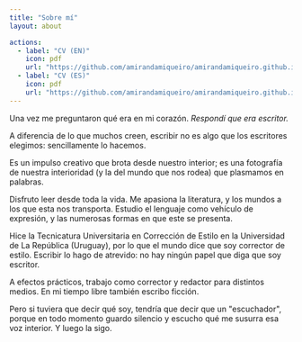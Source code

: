 ```yaml
---
title: "Sobre mí"
layout: about

actions:
  - label: "CV (EN)"
    icon: pdf
    url: "https://github.com/amirandamiqueiro/amirandamiqueiro.github.io/tree/master/assets/cvlatex.pdf"
  - label: "CV (ES)"
    icon: pdf
    url: "https://github.com/amirandamiqueiro/amirandamiqueiro.github.io/blob/master/assets/cvlatexes.pdf"
---
```


Una vez me preguntaron qué era en mi corazón. *Respondí que era escritor.*

A diferencia de lo que muchos creen, escribir no es algo que los escritores elegimos: sencillamente lo hacemos. 

Es un impulso creativo que brota desde nuestro interior; es una fotografía de nuestra interioridad (y la del mundo que nos rodea) que plasmamos en palabras.

Disfruto leer desde toda la vida. Me apasiona la literatura, y los mundos a los que esta nos transporta. Estudio el lenguaje como vehículo de expresión, y las numerosas formas en que este se presenta.

Hice la Tecnicatura Universitaria en Corrección de Estilo en la Universidad de La República (Uruguay), por lo que el mundo dice que soy corrector de estilo. Escribir lo hago de atrevido: no hay ningún papel que diga que soy escritor.

A efectos prácticos, trabajo como corrector y redactor para distintos medios. En mi tiempo libre también escribo ficción.

Pero si tuviera que decir qué soy, tendría que decir que un "escuchador", porque en todo momento guardo silencio y escucho qué me susurra esa voz interior. Y luego la sigo.

